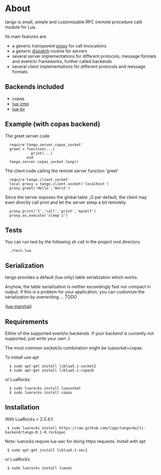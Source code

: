 About
=======

tango is small, simple and customizable RPC (remote procedure call)
module for Lua.

Its main features are:
* a generic transparent [proxy](https://github.com/lipp/tango/blob/multi-backend/tango/proxy.lua) for call invocations
* a generic [dispatch](https://github.com/lipp/tango/blob/multi-backend/tango/dispatch.lua) routine for servers
* several server implementations for different protocols, message formats and event/io
frameworks, further called backends
* several client implementations for different protocols and message formats


Backends included
---------------------

* copas  
* [lua-zmq](https://github.com/Neopallium/lua-zmq)
* [lua-ev](https://github.com/brimworks/lua-ev)

Example (with copas backend)
--------------------------------
The greet server code 

      require'tango.server.copas_socket'
      greet = function(...)
                print(...)
              end         
      tango.server.copas_socket.loop()


The client code calling the remote server function 'greet'

      require'tango.client.socket'
      local proxy = tango.client.socket('localhost')
      proxy.greet('Hello','Horst')

Since the server exposes the global table _G per default, the client may even
directly call print and let the server sleep a bit remotely.

      proxy.print('I','call','print','myself')         
      proxy.os.execute('sleep 1')

Tests
------

You can run test by the following sh call in the project root directory

      ./test.lua


Serialization
-------------
tango provides a default (lua-only) table serialization which works.

Anyhow, the table serialization is neither exceedingly fast nor
compact in output. If this is a problem for your application, you can
customize the serialization by overwriting ... TODO

([lua-marshal](https://github.com/richardhundt/lua-marshal))

Requirements
------------

Either of the supported event/io backends. If your backend is
currently not supported, just write your own :)

The most common socket/io combination might be luasocket+copas.

To install use apt

      $ sudo apt-get install liblua5.1-socket2
      $ sudo apt-get install liblua5.1-copas0


or LuaRocks

      $ sudo luarocks install luasocket
      $ sudo luarocks install copas

Installation
-------------
With LuaRocks > 2.0.4.1:

     $ sudo luarocks install https://raw.github.com/lipp/tango/multi-backend/tango-0.1-0.rockspec

Note: luarocks require lua-sec for doing https requests.
Install with apt

     $ sudo apt-get install liblua5.1-sec1

or LuaRocks

     $ sudo luarocks install luasec
